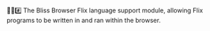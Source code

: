 🌳️🌐️#️⃣️ The Bliss Browser Flix language support module, allowing Flix programs to be written in and ran within the browser.
